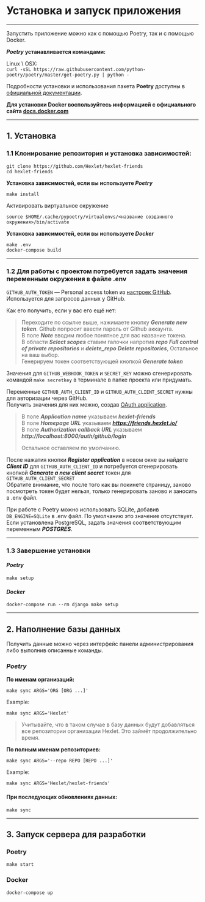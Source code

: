 # Установка и запуск приложения

---


Запустить приложение можно как с помощью Poetry, так и с помощью Docker.  

***Poetry* устанавливается командами:**

Linux \ OSX:  
`curl -sSL https://raw.githubusercontent.com/python-poetry/poetry/master/get-poetry.py | python -`  

Подробности установки и использования пакета **Poetry** доступны в [официальной документации](https://python-poetry.org/docs/).  
  
**Для установки **Docker** воспользуйтесь информацией с официального сайта [docs.docker.com](https://docs.docker.com/engine/install/)**

---

## 1. Установка

### 1.1 Клонирование репозитория и установка зависимостей:  

```commandline
git clone https://github.com/Hexlet/hexlet-friends
cd hexlet-friends
```

**Установка зависимостей, если вы используете *Poetry***
```commandline
make install
```
Активировать виртуальное окружение
```commandline
source $HOME/.cache/pypoetry/virtualenvs/<название созданного окружения>/bin/activate
```

**Установка зависимостей, если вы используете *Docker***
```commandline
make .env
docker-compose build
```

---

### 1.2 Для работы с проектом потребуется задать значения переменным окружения в файле .env  
`GITHUB_AUTH_TOKEN` — Personal access token из [настроек GitHub](https://github.com/settings/tokens). Используется для запросов данных у GitHub.

Как его получить, если у вас его ещё нет:
> Переходите по ссылке выше, нажимаете кнопку ***Generate new token***. Github попросит ввести пароль от Github аккаунта.  
> В поле ***Note*** вводим любое понятное для вас название токена.  
> В области ***Select scopes*** ставим галочки напротив ***repo*** ***Full control of private repositories*** и ***delete_repo*** ***Delete repositories***, Остальное на ваш выбор.  
> Генерируем токен соответствующей кнопкой ***Generate token***

Значения для `GITHUB_WEBHOOK_TOKEN` и `SECRET_KEY` можно сгенерировать командой `make secretkey` в терминале в папке проекта или придумать.

Переменные `GITHUB_AUTH_CLIENT_ID` и `GITHUB_AUTH_CLIENT_SECRET` нужны для авторизации через GitHub.  
Получить значения для них можно, создав [OAuth application](https://github.com/settings/applications/new).  
> В поле ***Application name*** указываем ***hexlet-friends***  
> В поле ***Homepage URL*** указываем ***https://friends.hexlet.io/***  
> В поле ***Authorization callback URL*** указываем ***http://localhost:8000/auth/github/login***  
> 
> Остальное оставляем по умолчанию.  

После нажатия кнопки ***Register application*** в новом окне вы найдете ***Client ID*** для `GITHUB_AUTH_CLIENT_ID` и потребуется сгенерировать кнопкой ***Generate a new client secret*** токен для `GITHUB_AUTH_CLIENT_SECRET`  
Обратите внимание, что после того как вы покинете страницу, заново посмотреть токен будет нельзя, только генерировать заново и заносить в .env файл.

При работе с Poetry можно использовать SQLite, добавив `DB_ENGINE=SQLite` в .env файл. По умолчанию это значение отсутствует.  
Если установлена PostgreSQL, задать значения соответствующим переменным ***POSTGRES***.

--- 

### 1.3 Завершение установки  

#### *Poetry*
```commandline
make setup
```
#### *Docker*
```commandline
docker-compose run --rm django make setup
```
---
## 2. Наполнение базы данных  

Получить данные можно через интерфейс панели администрирования либо выполнив описанные команды.  

### *Poetry*  
**По именам организаций:**
```commandline
make sync ARGS='ORG [ORG ...]'
```
Example:
```commandline
make sync ARGS='Hexlet'
```
>Учитывайте, что в таком случае в базу данных будут добавляться все репозитории организации Hexlet. Это займёт продолжительно время. 

**По полным именам репозиториев:**
```commandline
make sync ARGS='--repo REPO [REPO ...]'
```
Example:
```commandline
make sync ARGS='Hexlet/hexlet-friends'
```

#### При последующих обновлениях данных:
```commandline
make sync  
```  

---

## 3. Запуск сервера для разработки
### Poetry

```
make start
```

### Docker

```
docker-compose up
```
            